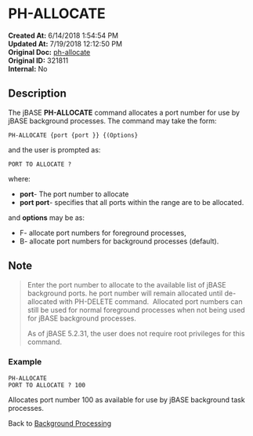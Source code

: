 # PH-ALLOCATE

**Created At:** 6/14/2018 1:54:54 PM  
**Updated At:** 7/19/2018 12:12:50 PM  
**Original Doc:** [ph-allocate](https://docs.jbase.com/46465-background-processing/ph-allocate)  
**Original ID:** 321811  
**Internal:** No  

## Description

The jBASE **PH-ALLOCATE** command allocates a port number for use by jBASE background processes. The command may take the form:

```
PH-ALLOCATE {port {port }} {(Options}
```

and the user is prompted as:

```
PORT TO ALLOCATE ?
```

where:

- **port**- The port number to allocate
- **port port**- specifies that all ports within the range are to be allocated.

and **options** may be as:

- F- allocate port numbers for foreground processes,
- B- allocate port numbers for background processes (default).

## Note

> Enter the port number to allocate to the available list of jBASE background ports. he port number will remain allocated until de-allocated with PH-DELETE command.  Allocated port numbers can still be used for normal foreground processes when not being used for jBASE background processes.
>
> As of jBASE 5.2.31, the user does not require root privileges for this command.

### Example

```
PH-ALLOCATE
PORT TO ALLOCATE ? 100
```

Allocates port number 100 as available for use by jBASE background task processes.

Back to [Background Processing](./../README.md)
